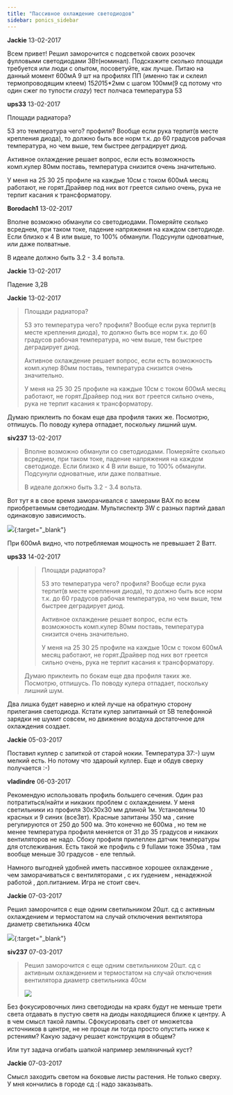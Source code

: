 ```yaml
---
title: "Пассивное охлаждение светодиодов"
sidebar: ponics_sidebar
---
```


**Jackie** 13-02-2017

Всем привет! Решил заморочится с подсветкой своих розочек фулловыми светодиодами 3Вт(номинал). Подскажите сколько площади требуется или люди с опытом, посоветуйте, как лучше. Питаю на данный момент 600мА 9 шт на профилях ПП (именно так и склеил термопроводящим клеем) 15*20*15*2мм с шагом 100мм(9 сд потому что один сжег по тупости *crazy*) тест полчаса температура 53


**ups33** 13-02-2017

Площади радиатора?

53 это температура чего? профиля? Вообще если рука терпит(в месте крепления диода), то должно быть все норм т.к. до 60 градусов рабочая температура, но чем выше, тем быстрее деградирует диод.

Активное охлаждение решает вопрос, если есть возможность комп.кулер 80мм поставь, температура снизится очень значительно.

У меня на 25 30 25 профиле на каждые 10см с током 600мА месяц работают, не горят.Драйвер под них вот греется сильно очень, рука не терпит касания к трансформатору.


**Borodach1** 13-02-2017

Вполне возможно обманули со светодиодами. Померяйте сколько всреднем, при таком токе, падение напряжения на каждом светодиоде. Если близко к 4 В или выше, то 100% обманули. Подсунули одноватные, или даже полватные.

В идеале должно быть 3.2 - 3.4 вольта. 


**Jackie** 13-02-2017

Падение 3,2В


**Jackie** 13-02-2017

> Площади радиатора?
> 
> 53 это температура чего? профиля? Вообще если рука терпит(в месте крепления диода), то должно быть все норм т.к. до 60 градусов рабочая температура, но чем выше, тем быстрее деградирует диод.
> 
> Активное охлаждение решает вопрос, если есть возможность комп.кулер 80мм поставь, температура снизится очень значительно.
> 
> У меня на 25 30 25 профиле на каждые 10см с током 600мА месяц работают, не горят.Драйвер под них вот греется сильно очень, рука не терпит касания к трансформатору.

Думаю приклеить по бокам еще два профиля таких же. Посмотрю, отпишусь. По поводу кулера отпадает, поскольку лишний шум.


**siv237** 13-02-2017

> Вполне возможно обманули со светодиодами. Померяйте сколько всреднем, при таком токе, падение напряжения на каждом светодиоде. Если близко к 4 В или выше, то 100% обманули. Подсунули одноватные, или даже полватные.
> 
> В идеале должно быть 3.2 - 3.4 вольта.

Вот тут я в свое время заморачивался с замерами ВАХ по всем приобретаемым светодиодам. Мультиспектр 3W с разных партий давал одинаковую зависимость.

[![](/imagehost2/thumbs/20170214084024.png)](https://t.me/ponics_ru_files/18164){:target="_blank"}

При 600мА видно, что потребляемая мощность не превышает 2 Ватт.


**ups33** 14-02-2017

> > Площади радиатора?
> > 
> > 53 это температура чего? профиля? Вообще если рука терпит(в месте крепления диода), то должно быть все норм т.к. до 60 градусов рабочая температура, но чем выше, тем быстрее деградирует диод.
> > 
> > Активное охлаждение решает вопрос, если есть возможность комп.кулер 80мм поставь, температура снизится очень значительно.
> > 
> > У меня на 25 30 25 профиле на каждые 10см с током 600мА месяц работают, не горят.Драйвер под них вот греется сильно очень, рука не терпит касания к трансформатору.
> 
> 
> 
> Думаю приклеить по бокам еще два профиля таких же. Посмотрю, отпишусь. По поводу кулера отпадает, поскольку лишний шум.

Два лишка будет наверно и клей лучше на обратную сторону прилегания светодиода. Кстати кулер запитанный от 5В телефонной зарядки не шумит совсем, но движение воздуха достаточное для охлаждения создает. 


**Jackie** 05-03-2017

Поставил куллер с запиткой от старой нокии. Температура 37:-) шум мелкий есть. Но потому что здароый куллер. Еще и обдув сверху получается :-)


**vladindre** 06-03-2017

Рекомендую использовать профиль большего сечения. Один раз потратиться/найти и никаких проблем с охлаждением. У меня светильники из профиля 30х30х30 мм длиной 1м. Установлены 10 красных и 9 синих (все3вт). Красные запитаны 350 ма , синие регулируются от 250 до 500 ма. Это конечно не 600ма , но тем не менее температура профиля меняется от 31 до 35 градусов и никаких вентиляторов не надо. Сбоку профиля прилеплен датчик температуры для отслеживания. Есть такой же профиль с 9 fullами тоже 350ма , там вообще меньше 30 градусов - еле теплый.

Намного выгодней удобней иметь пассивное хорошее охлаждение , чем заморачиваться с вентиляторами , с их гудением , ненадежной работой , доп.питанием. Игра не стоит свеч.


**Jackie** 07-03-2017

Решил заморочится с еще одним светильником 20шт. сд с активным охлаждением и термостатом на случай отключения вентилятора диаметр светильника 40см

[![](/imagehost2/thumbs/img20170307wa0001.jpg)](https://t.me/ponics_ru_files/18165){:target="_blank"}


**siv237** 07-03-2017

> Решил заморочится с еще одним светильником 20шт. сд с активным охлаждением и термостатом на случай отключения вентилятора диаметр светильника 40см
> 
> ![](/imagehost2/thumbs/img20170307wa0001.jpg)

Без фокусировочных линз светодиоды на краях будут не меньше трети света отдавать в пустую светя на диоды находящиеся ближе к центру. А в чем смысл такой лампы. Сфокусировать свет от множетсва источников в центре, не не проще ли тогда просто опустить ниже к рстениям? Какую задачу решает конструкция в общем? 

Или тут задача огибать шапкой например земляничный куст?


**Jackie** 07-03-2017

Смысл заходить светом на боковые листы растения. Не только сверху. У мня кончились в городе сд :( надо заказывать. 


